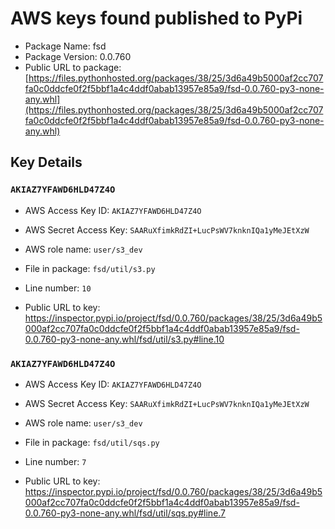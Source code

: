 # AWS keys found published to PyPi

* Package Name: fsd
* Package Version: 0.0.760
* Public URL to package: [https://files.pythonhosted.org/packages/38/25/3d6a49b5000af2cc707fa0c0ddcfe0f2f5bbf1a4c4ddf0abab13957e85a9/fsd-0.0.760-py3-none-any.whl](https://files.pythonhosted.org/packages/38/25/3d6a49b5000af2cc707fa0c0ddcfe0f2f5bbf1a4c4ddf0abab13957e85a9/fsd-0.0.760-py3-none-any.whl)

## Key Details

### `AKIAZ7YFAWD6HLD47Z4O`

* AWS Access Key ID: `AKIAZ7YFAWD6HLD47Z4O`
* AWS Secret Access Key: `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` 
* AWS role name: `user/s3_dev`
* File in package: `fsd/util/s3.py`
* Line number: `10`

* Public URL to key: https://inspector.pypi.io/project/fsd/0.0.760/packages/38/25/3d6a49b5000af2cc707fa0c0ddcfe0f2f5bbf1a4c4ddf0abab13957e85a9/fsd-0.0.760-py3-none-any.whl/fsd/util/s3.py#line.10



### `AKIAZ7YFAWD6HLD47Z4O`

* AWS Access Key ID: `AKIAZ7YFAWD6HLD47Z4O`
* AWS Secret Access Key: `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` 
* AWS role name: `user/s3_dev`
* File in package: `fsd/util/sqs.py`
* Line number: `7`

* Public URL to key: https://inspector.pypi.io/project/fsd/0.0.760/packages/38/25/3d6a49b5000af2cc707fa0c0ddcfe0f2f5bbf1a4c4ddf0abab13957e85a9/fsd-0.0.760-py3-none-any.whl/fsd/util/sqs.py#line.7


